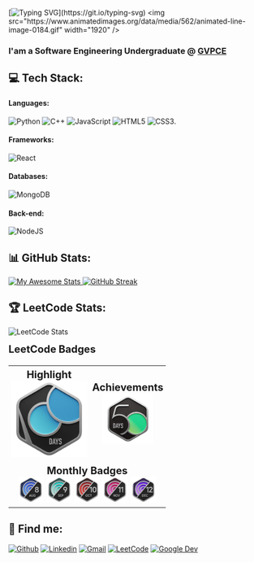 [![Typing SVG](https://readme-typing-svg.herokuapp.com?font=Fira+Code&weight=700&size=35&duration=2000&pause=100&center=true&width=1000&lines=Hello+World!)](https://git.io/typing-svg)
<img src="https://www.animatedimages.org/data/media/562/animated-line-image-0184.gif" width="1920" />

### I'am a Software Engineering Undergraduate @ [GVPCE](https://gvpce.ac.in/)

## 💻 Tech Stack:
#### Languages:
![Python](https://img.shields.io/badge/python-%2314354C.svg?style=for-the-badge&logo=python&logoColor=white)
![C++](https://img.shields.io/badge/c++-%2300599C.svg?style=for-the-badge&logo=c%2B%2B&logoColor=white) 
![JavaScript](https://img.shields.io/badge/javascript-%23323330.svg?style=for-the-badge&logo=javascript&logoColor=%23F7DF1E) 
![HTML5](https://img.shields.io/badge/html5-%23E34F26.svg?style=for-the-badge&logo=html5&logoColor=white) 
![CSS3](https://img.shields.io/badge/css3-%231572B6.svg?style=for-the-badge&logo=css3&logoColor=white).

#### Frameworks: 
![React](https://img.shields.io/badge/react-%2320232a.svg?style=for-the-badge&logo=react&logoColor=%2361DAFB)
#### Databases: 
![MongoDB](https://img.shields.io/badge/MongoDB-%234ea94b.svg?style=for-the-badge&logo=mongodb&logoColor=white)

#### Back-end: 
![NodeJS](https://img.shields.io/badge/node.js-6DA55F?style=for-the-badge&logo=node.js&logoColor=white) 











## 📊 GitHub Stats:
<div align="left">
  <a href="https://git.io/awesome-stats-card">
    <img src="https://awesome-github-stats.azurewebsites.net/user-stats/gunjesh843?cardType=github&theme=github-dark&preferLogin=false&Background=00000000&Border=00000000" alt="My Awesome Stats" />
  </a>
  <a href="https://git.io/streak-stats">
    <img src="https://github-readme-streak-stats.herokuapp.com?user=gunjesh843&theme=transparent&hide_border=true" alt="GitHub Streak" />
  </a>
</div>

## 🏆 LeetCode Stats: 
  <img src="https://leetcard.jacoblin.cool/gunjesh843?theme=radical&font=Fenix&ext=heatmap" alt="LeetCode Stats" width="495" />

<strong style="font-size: 20px;">LeetCode Badges</strong><br>
<table style="font-size: 20px;">
  <tr>
    <td style="text-align: center; padding: 5px;">
      <strong>Highlight</strong><br>
      <img src="2024-100.gif" alt="Highlight Badge" width="150" />
    </td>
    <td style="text-align: center; padding: 5px;">
      <strong>Achievements</strong><br>
      <img src="2024-50.gif" alt="Achievement Badge 1" width="100" />
    </td>
  </tr>
  <tr>
    <td colspan="2" style="text-align: center; padding: 5px;">
      <strong>Monthly Badges</strong><br>
      <img src="2024-08.gif" alt="Monthly Badge 1" width="50" />
      <img src="2024-09.gif" alt="Monthly Badge 2" width="50" />
      <img src="2024-10.gif" alt="Monthly Badge 3" width="50" />
      <img src="2024-11.gif" alt="Monthly Badge 4" width="50" />
      <img src="2024-12.gif" alt="Monthly Badge 5" width="50" />
    </td>
  </tr>
</table>



## 🤝 Find me:
[![Github](https://img.shields.io/badge/-Github-000?style=flat&logo=Github&logoColor=white)](https://github.com/gunjesh843)
[![Linkedin](https://img.shields.io/badge/-LinkedIn-blue?style=flat&logo=Linkedin&logoColor=white)](https://www.linkedin.com/in/gunjeshkumar)
[![Gmail](https://img.shields.io/badge/-Gmail-c14438?style=flat&logo=Gmail&logoColor=white)](mailto:gunjesh843@gmail.com)
[![LeetCode](https://img.shields.io/badge/-LeetCode-%23FFA116?style=flat&logo=leetcode&logoColor=black)](https://leetcode.com/u/gunjesh843/)
[![Google Dev](https://img.shields.io/badge/-Google%20Dev-%4285F4?style=flat&logo=google&logoColor=white)](https://developers.google.com/profile/u/gunjesh07)




